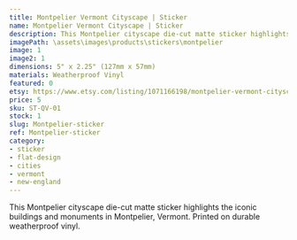 ```yaml
---
title: Montpelier Vermont Cityscape | Sticker
name: Montpelier Vermont Cityscape | Sticker
description: This Montpelier cityscape die-cut matte sticker highlights the iconic buildings and monuments in Montpelier, Vermont. Printed on durable weatherproof vinyl.
imagePath: \assets\images\products\stickers\montpelier
image: 1
image2: 1
dimensions: 5" x 2.25" (127mm x 57mm)
materials: Weatherproof Vinyl
featured: 0
etsy: https://www.etsy.com/listing/1071166198/montpelier-vermont-cityscape-sticker
price: 5
sku: ST-QV-01
stock: 1
slug: Montpelier-sticker
ref: Montpelier-sticker
category:
- sticker
- flat-design
- cities
- vermont
- new-england
---
```

This Montpelier cityscape die-cut matte sticker highlights the iconic buildings and monuments in Montpelier, Vermont. Printed on durable weatherproof vinyl.
